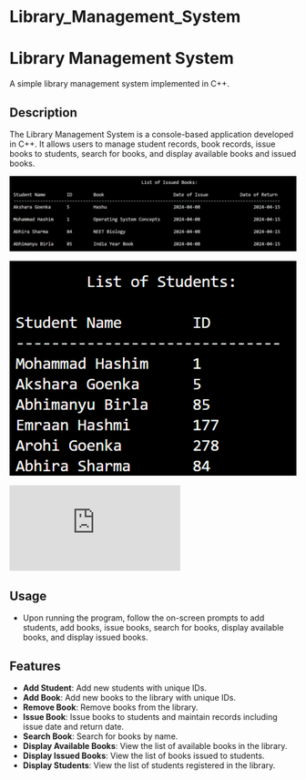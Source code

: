 # Library_Management_System

# Library Management System

A simple library management system implemented in C++.

## Description

The Library Management System is a console-based application developed in C++. It allows users to manage student records, book records, issue books to students, search for books, and display available books and issued books.

![Books Issued](https://github.com/mohammadhashim135/Library_Management_System/blob/34179e78ece7f82ab300e85c13e9b261a61ace35/Books_issued.png)



![Students List](https://github.com/mohammadhashim135/Library_Management_System/blob/34179e78ece7f82ab300e85c13e9b261a61ace35/Students_list.png)



![Books](https://github.com/mohammadhashim135/Library_Management_System/blob/34179e78ece7f82ab300e85c13e9b261a61ace35/books.txt)

## Usage

- Upon running the program, follow the on-screen prompts to add students, add books, issue books, search for books, display available books, and display issued books.

## Features

- **Add Student**: Add new students with unique IDs.
- **Add Book**: Add new books to the library with unique IDs.
- **Remove Book**: Remove books from the library.
- **Issue Book**: Issue books to students and maintain records including issue date and return date.
- **Search Book**: Search for books by name.
- **Display Available Books**: View the list of available books in the library.
- **Display Issued Books**: View the list of books issued to students.
- **Display Students**: View the list of students registered in the library.
